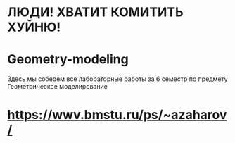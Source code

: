 # ЛЮДИ! ХВАТИТ КОМИТИТЬ ХУЙНЮ!
# Geometry-modeling
Здесь мы соберем все лабораторные работы за 6 семестр по предмету Геометрическое моделирование
# https://wwv.bmstu.ru/ps/~azaharov/
